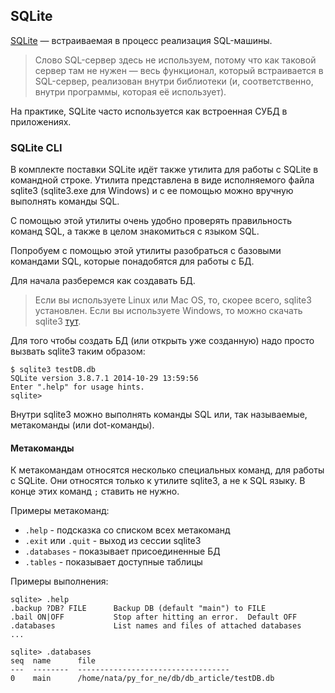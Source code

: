 ## SQLite

[SQLite](http://xgu.ru/wiki/SQLite) — встраиваемая в процесс реализация SQL-машины.

> Слово SQL-сервер здесь не используем, потому что как таковой сервер там не нужен — весь функционал, который встраивается в SQL-сервер, реализован внутри библиотеки (и, соответственно, внутри программы, которая её использует).

На практике, SQLite часто используется как встроенная СУБД в приложениях.


### SQLite CLI

В комплекте поставки SQLite идёт также утилита для работы с SQLite в командной строке.
Утилита представлена в виде исполняемого файла sqlite3 (sqlite3.exe для Windows) и с ее помощью можно вручную выполнять команды SQL.

С помощью этой утилиты очень удобно проверять правильность команд SQL, а также в целом знакомиться с языком SQL.

Попробуем с помощью этой утилиты разобраться с базовыми командами SQL, которые понадобятся для работы с БД.

Для начала разберемся как создавать БД.

> Если вы используете Linux или Mac OS, то, скорее всего, sqlite3 установлен. Если вы используете Windows, то можно скачать sqlite3 [тут](http://www.sqlite.org/download.html).

Для того чтобы создать БД (или открыть уже созданную) надо просто вызвать sqlite3 таким образом:
```
$ sqlite3 testDB.db
SQLite version 3.8.7.1 2014-10-29 13:59:56
Enter ".help" for usage hints.
sqlite> 
```

Внутри sqlite3 можно выполнять команды SQL или, так называемые, метакоманды (или dot-команды).

#### Метакоманды

К метакомандам относятся несколько специальных команд, для работы с SQLite.
Они относятся только к утилите sqlite3, а не к SQL языку. В конце этих команд ```;``` ставить не нужно.

Примеры метакоманд:
* ```.help``` - подсказка со списком всех метакоманд
* ```.exit``` или ```.quit``` - выход из сессии sqlite3
* ```.databases``` - показывает присоединенные БД
* ```.tables``` - показывает доступные таблицы

Примеры выполнения:
```
sqlite> .help
.backup ?DB? FILE      Backup DB (default "main") to FILE
.bail ON|OFF           Stop after hitting an error.  Default OFF
.databases             List names and files of attached databases
...

sqlite> .databases
seq  name      file                                   
---  --------  ----------------------------------
0    main      /home/nata/py_for_ne/db/db_article/testDB.db              
```


